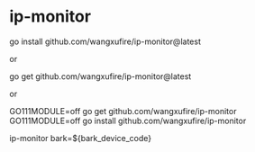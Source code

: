 # ip-monitor

go install github.com/wangxufire/ip-monitor@latest

or 

go get github.com/wangxufire/ip-monitor@latest

or 

GO111MODULE=off go get github.com/wangxufire/ip-monitor
GO111MODULE=off go install github.com/wangxufire/ip-monitor

ip-monitor bark=${bark_device_code}
